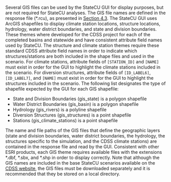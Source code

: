 Several GIS files can be used by the StateCU GUI for display purposes, but are not required for StateCU 
analyses. The GIS file names are defined in the response file (\*.rcu), as presented in [Section 4.3](../InputDescription/43.md). The 
StateCU GUI uses ArcGIS shapefiles to display climate station locations, structure locations, hydrology, 
water district boundaries, and state and division boundaries.  These themes where developed for the CDSS 
project for each of the completed basins and statewide and have consistent attribute field names used by 
StateCU. The structure and climate station themes require these standard CDSS attribute field names in 
order to indicate which structures/stations are both included in the shape files and used in the scenario. 
For climate stations, attribute fields of `[STATION_ID]` and `[NAME]` must exist in order for the GUI to highlight 
the climate stations included in the scenario.  For diversion structures, attribute fields of `[ID_LABEL6]`, 
`[ID_LABEL7]`, and `[NAME]` must exist in order for the GUI to highlight the structures included in the scenario. 
The following list designates the type of shapefile expected by the GUI for each GIS shapefile: 

* State and Division Boundaries (gis_state) is a polygon shapefile
* Water District Boundaries (gis_basin) is a polygon shapefile
* Hydrology (gis_rivers) is a polyline shapefile 
* Diversion Structures (gis_structures) is a point shapefile
* Stations (gis_climate_stations) is a point shapefile

The name and file paths of the GIS files that define the geographic layers (state and division boundaries, 
water district boundaries, the hydrology, the structures specific to the simulation, and the CDSS climate 
stations) are contained in the response file and read by the GUI.  Consistent with other ESRI products, each 
GIS theme requires available files with the extensions \*.dbf, \*.sbx, and \*.shp in order to display correctly. 
Note that although the GIS names are included in the base StateCU scenarios available on the [CDSS website](https://www.colorado.gov/cdss), 
the GIS files must be downloaded separately and it is recommended that they be stored on a 
local directory.